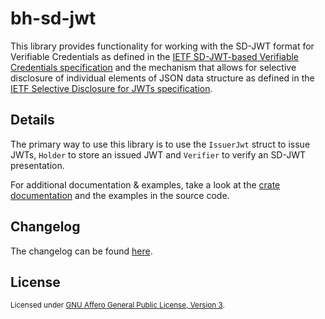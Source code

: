 # bh-sd-jwt

This library provides functionality for working with the SD-JWT format for
Verifiable Credentials as defined in the [IETF SD-JWT-based Verifiable
Credentials specification][1] and the mechanism that allows for selective
disclosure of individual elements of JSON data structure as defined in the [IETF
Selective Disclosure for JWTs specification][2].

## Details

The primary way to use this library is to use the `IssuerJwt` struct to issue
JWTs, `Holder` to store an issued JWT and `Verifier` to verify an SD-JWT
presentation.

For additional documentation & examples, take a look at the [crate
documentation][3] and the examples in the source code.

## Changelog

The changelog can be found [here](CHANGELOG.md).

## License

<sup> Licensed under <a href="../COPYING">GNU Affero General Public License,
Version 3</a>. </sup>

[1]: https://datatracker.ietf.org/doc/html/draft-ietf-oauth-sd-jwt-vc
[2]: https://datatracker.ietf.org/doc/html/draft-ietf-oauth-selective-disclosure-jwt
[3]: https://docs.rs/bh-sd-jwt